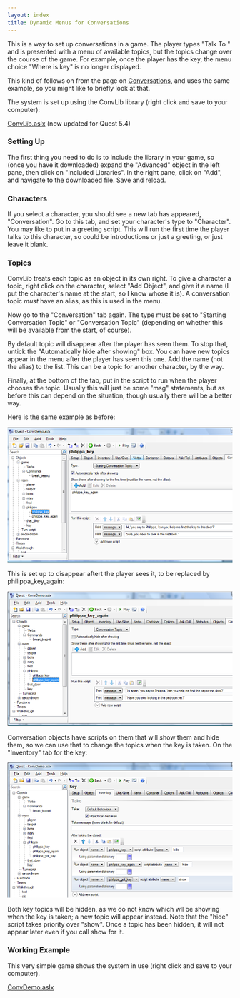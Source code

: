```yaml
---
layout: index
title: Dynamic Menus for Conversations
---
```


This is a way to set up conversations in a game. The player types "Talk To <character>" and is presented with a menu of available topics, but the topics change over the course of the game. For example, once the player has the key, the menu choice "Where is key" is no longer displayed.

This kind of follows on from the page on [Conversations](conversations.html), and uses the same example, so you might like to briefly look at that.

The system is set up using the ConvLib library (right click and save to your computer):

[ConvLib.aslx]({{site.baseurl}}/files//ConvLib.aslx) (now updated for Quest 5.4)

### Setting Up

The first thing you need to do is to include the library in your game, so (once you have it downloaded) expand the "Advanced" object in the left pane, then click on "Included Libraries". In the right pane, click on "Add", and navigate to the downloaded file. Save and reload.

### Characters

If you select a character, you should see a new tab has appeared, "Conversation". Go to this tab, and set your character's type to "Character". You may like to put in a greeting script. This will run the first time the player talks to this character, so could be introductions or just a greeting, or just leave it blank.

### Topics

ConvLib treats each topic as an object in its own right. To give a character a topic, right click on the character, select "Add Object", and give it a name (I put the character's name at the start, so I know whose it is). A conversation topic *must* have an alias, as this is used in the menu.

Now go to the "Conversation" tab again. The type must be set to "Starting Conversation Topic" or "Conversation Topic" (depending on whether this will be available from the start, of course).

By default topic will disappear after the player has seen them. To stop that, untick the "Automatically hide after showing" box. You can have new topics appear in the menu after the player has seen this one. Add the name (not the alias) to the list. This can be a topic for another character, by the way.

Finally, at the bottom of the tab, put in the script to run when the player chooses the topic. Usually this will just be some "msg" statements, but as before this can depend on the situation, though usually there will be a better way.

Here is the same example as before:

![](Talk4.png "Talk4.png")

This is set up to disappear aftert the player sees it, to be replaced by philippa\_key\_again:

![](Talk5.png "Talk5.png")

Conversation objects have scripts on them that will show them and hide them, so we can use that to change the topics when the key is taken. On the "Inventory" tab for the key:

![](Talk6.png "Talk6.png")

Both key topics will be hidden, as we do not know which wll be showing when the key is taken; a new topic will appear instead. Note that the "hide" script takes priority over "show". Once a topic has been hidden, it will not appear later even if you call show for it.

### Working Example

This very simple game shows the system in use (right click and save to your computer).

[ConvDemo.aslx]({{site.baseurl}}/files//ConvDemo.aslx)
